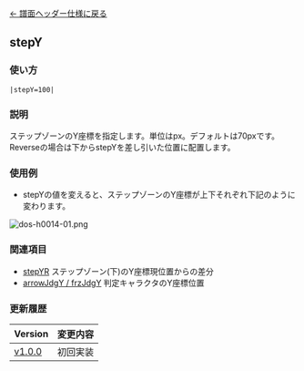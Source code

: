 [← 譜面ヘッダー仕様に戻る](dos_header.html)
## stepY

### 使い方
```
|stepY=100|
```
### 説明
ステップゾーンのY座標を指定します。単位はpx。デフォルトは70pxです。  
Reverseの場合は下からstepYを差し引いた位置に配置します。  

### 使用例
- stepYの値を変えると、ステップゾーンのY座標が上下それぞれ下記のように変わります。

![dos-h0014-01.png](./wiki/dos-h0014-01.png)

### 関連項目
- [stepYR](dos-h0049-stepYR.html)  ステップゾーン(下)のY座標現位置からの差分
- [arrowJdgY / frzJdgY](dos-h0058-jdgY.html)  判定キャラクタのY座標位置

### 更新履歴

|Version|変更内容|
|----|----|
|[v1.0.0](https://github.com/cwtickle/danoniplus/releases/tag/v1.0.1)|初回実装|